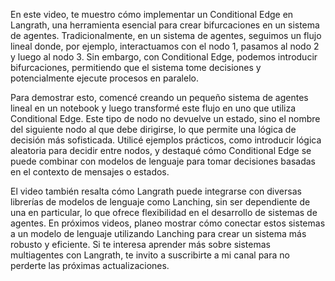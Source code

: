 En este video, te muestro cómo implementar un Conditional Edge en Langrath, una herramienta esencial para crear bifurcaciones en un sistema de agentes. Tradicionalmente, en un sistema de agentes, seguimos un flujo lineal donde, por ejemplo, interactuamos con el nodo 1, pasamos al nodo 2 y luego al nodo 3. Sin embargo, con Conditional Edge, podemos introducir bifurcaciones, permitiendo que el sistema tome decisiones y potencialmente ejecute procesos en paralelo.

Para demostrar esto, comencé creando un pequeño sistema de agentes lineal en un notebook y luego transformé este flujo en uno que utiliza Conditional Edge. Este tipo de nodo no devuelve un estado, sino el nombre del siguiente nodo al que debe dirigirse, lo que permite una lógica de decisión más sofisticada. Utilicé ejemplos prácticos, como introducir lógica aleatoria para decidir entre nodos, y destaqué cómo Conditional Edge se puede combinar con modelos de lenguaje para tomar decisiones basadas en el contexto de mensajes o estados.

El video también resalta cómo Langrath puede integrarse con diversas librerías de modelos de lenguaje como Lanching, sin ser dependiente de una en particular, lo que ofrece flexibilidad en el desarrollo de sistemas de agentes. En próximos videos, planeo mostrar cómo conectar estos sistemas a un modelo de lenguaje utilizando Lanching para crear un sistema más robusto y eficiente. Si te interesa aprender más sobre sistemas multiagentes con Langrath, te invito a suscribirte a mi canal para no perderte las próximas actualizaciones.